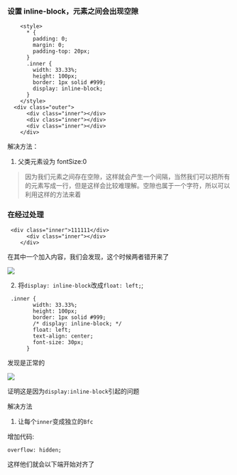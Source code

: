 ### 设置 inline-block，元素之间会出现空隙

```
    <style>
      * {
        padding: 0;
        margin: 0;
        padding-top: 20px;
      }
      .inner {
        width: 33.33%;
        height: 100px;
        border: 1px solid #999;
        display: inline-block;
      }
    </style>
  <div class="outer">
      <div class="inner"></div>
      <div class="inner"></div>
      <div class="inner"></div>
    </div>
```

解决方法：

1. 父类元素设为 fontSize:0

> 因为我们元素之间存在空隙，这样就会产生一个间隔，当然我们可以把所有的元素写成一行，但是这样会比较难理解。空隙也属于一个字符，所以可以利用这样的方法来着

### 在经过处理

```
 <div class="inner">111111</div>
      <div class="inner"></div>
    </div>
```

在其中一个加入内容，我们会发现，这个时候两者错开来了

![](https://github.com/zengwmFE/frontEnd-base/blob/master/image/inline-blockquexian2.png)

2. 将`display: inline-block`改成`float: left;`;

```
 .inner {
        width: 33.33%;
        height: 100px;
        border: 1px solid #999;
        /* display: inline-block; */
        float: left;
        text-align: center;
        font-size: 30px;
      }
```

发现是正常的

![](https://github.com/zengwmFE/frontEnd-base/blob/master/image/float.png)

证明这是因为`display:inline-block`引起的问题

解决方法

1. 让每个`inner`变成独立的`Bfc`

增加代码:

```
overflow: hidden;
```

这样他们就会以下端开始对齐了
